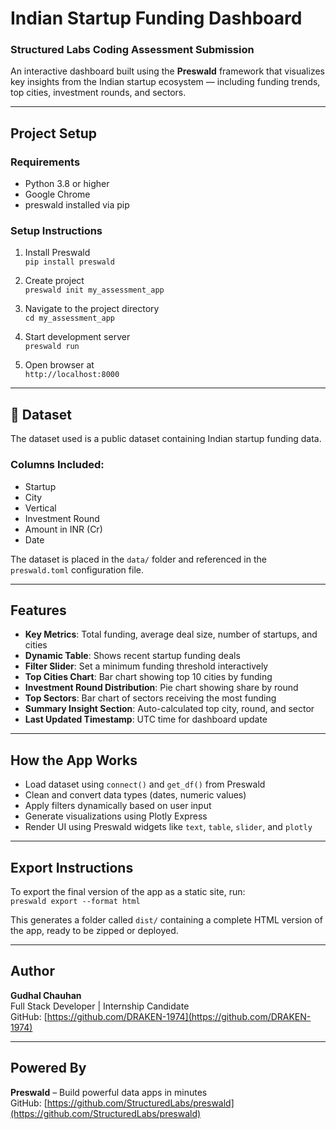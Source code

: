 #  Indian Startup Funding Dashboard  
###  Structured Labs Coding Assessment Submission

An interactive dashboard built using the **Preswald** framework that visualizes key insights from the Indian startup ecosystem — including funding trends, top cities, investment rounds, and sectors.

---

##  Project Setup

### Requirements
- Python 3.8 or higher  
- Google Chrome  
- preswald installed via pip

### Setup Instructions
1. Install Preswald  
   `pip install preswald`

2. Create project  
   `preswald init my_assessment_app`

3. Navigate to the project directory  
   `cd my_assessment_app`

4. Start development server  
   `preswald run`

5. Open browser at  
   `http://localhost:8000`

---

## 📁 Dataset

The dataset used is a public dataset containing Indian startup funding data.

### Columns Included:
- Startup  
- City  
- Vertical  
- Investment Round  
- Amount in INR (Cr)  
- Date  

The dataset is placed in the `data/` folder and referenced in the `preswald.toml` configuration file.

---

##  Features

- **Key Metrics**: Total funding, average deal size, number of startups, and cities  
- **Dynamic Table**: Shows recent startup funding deals  
- **Filter Slider**: Set a minimum funding threshold interactively  
- **Top Cities Chart**: Bar chart showing top 10 cities by funding  
- **Investment Round Distribution**: Pie chart showing share by round  
- **Top Sectors**: Bar chart of sectors receiving the most funding  
- **Summary Insight Section**: Auto-calculated top city, round, and sector  
- **Last Updated Timestamp**: UTC time for dashboard update  

---

## How the App Works

- Load dataset using `connect()` and `get_df()` from Preswald  
- Clean and convert data types (dates, numeric values)  
- Apply filters dynamically based on user input  
- Generate visualizations using Plotly Express  
- Render UI using Preswald widgets like `text`, `table`, `slider`, and `plotly`  

---

##  Export Instructions

To export the final version of the app as a static site, run:  
`preswald export --format html`

This generates a folder called `dist/` containing a complete HTML version of the app, ready to be zipped or deployed.

---

##  Author

**Gudhal Chauhan**  
Full Stack Developer | Internship Candidate  
GitHub: [https://github.com/DRAKEN-1974](https://github.com/DRAKEN-1974)  


---

##  Powered By

**Preswald** – Build powerful data apps in minutes  
GitHub: [https://github.com/StructuredLabs/preswald](https://github.com/StructuredLabs/preswald)
